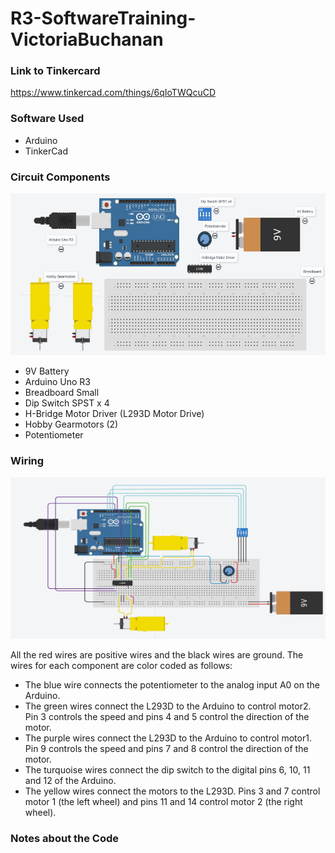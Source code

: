 # R3-SoftwareTraining-VictoriaBuchanan

### Link to Tinkercard
https://www.tinkercad.com/things/6qIoTWQcuCD

### Software Used

* Arduino 
* TinkerCad 

### Circuit Components

<img src="https://github.com/SG-Command/R3-SoftwareTraining-VictoriaBuchanan/blob/main/photos/Components.JPG" width="552" height="259">

* 9V Battery
* Arduino Uno R3
* Breadboard Small
* Dip Switch SPST x 4
* H-Bridge Motor Driver (L293D Motor Drive)
* Hobby Gearmotors (2)
* Potentiometer

### Wiring
<img src="https://github.com/SG-Command/R3-SoftwareTraining-VictoriaBuchanan/blob/main/photos/Wiring.JPG" width="552" height="259">

All the red wires are positive wires and the black wires are ground. The wires for each component are color coded as follows:
* The blue wire connects the potentiometer to the analog input A0 on the Arduino.
* The green wires connect the L293D to the Arduino to control motor2.  Pin 3 controls the speed and pins 4 and 5 control the direction of the motor.
* The purple wires connect the L293D to the Arduino to control motor1.  Pin 9 controls the speed and pins 7 and 8 control the direction of the motor.
* The turquoise wires connect the dip switch to the digital pins 6, 10, 11 and 12 of the Arduino.
* The yellow wires connect the motors to the L293D. Pins 3 and 7 control motor 1 (the left wheel) and pins 11 and 14 control motor 2 (the right wheel).

### Notes about the Code
